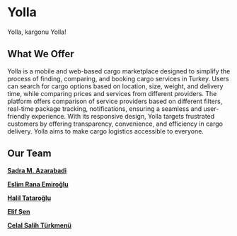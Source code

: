 # Yolla
Yolla, kargonu Yolla!

## What We Offer

Yolla is a mobile and web-based cargo marketplace designed to simplify the process of finding, comparing, and booking cargo services in Turkey. Users can search for cargo options based on location, size, weight, and delivery time, while comparing prices and services from different providers. The platform offers comparison of service providers based on different filters, real-time package tracking, notifications, ensuring a seamless and user-friendly experience. With its responsive design, Yolla targets frustrated customers by offering transparency, convenience, and efficiency in cargo delivery. Yolla aims to make cargo logistics accessible to everyone.

## Our Team

[**Sadra M. Azarabadi**](https://www.linkedin.com/in/sardter)

[**Eslim Rana Emiroğlu**](https://www.linkedin.com/in/eslim-rana-emiro%C4%9Flu-4598bb227/)

[**Halil Tataroğlu**](https://www.linkedin.com/in/halil-tataroglu/)

[**Elif Şen**](https://www.linkedin.com/in/senelif/)

[**Celal Salih Türkmenü**](https://www.linkedin.com/in/celalturkmen/)
